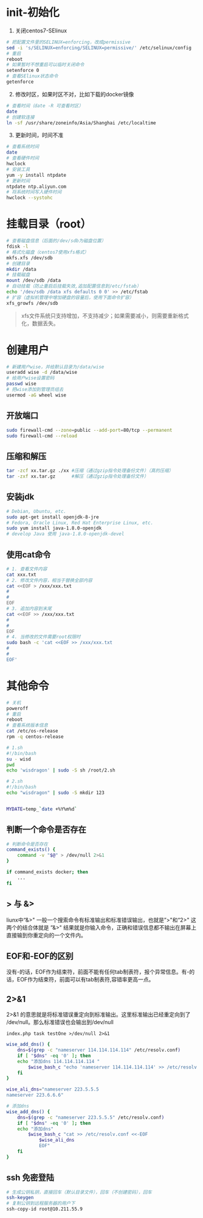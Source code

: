 # init-初始化

1. 关闭centos7-SElinux

``` sh
# 把配置文件里的SELINUX=enforcing，改成permissive
sed -i 's/SELINUX=enforcing/SELINUX=permissive/' /etc/selinux/config
# 重启
reboot
# 如果暂时不想重启可以临时关闭命令
setenforce 0
# 查看SElinux状态命令
getenforce
```

2. 修改时区，如果时区不对，比如下载的docker镜像

``` sh
# 查看时间（date -R 可查看时区）
date
# 创建软连接
ln -sf /usr/share/zoneinfo/Asia/Shanghai /etc/localtime
```

3. 更新时间，时间不准

```sh
# 查看系统时间
date
# 查看硬件时间
hwclock
# 安装工具
yum -y install ntpdate
# 更新时间
ntpdate ntp.aliyun.com
# 将系统时间写入硬件时间
hwclock --systohc
```

# 挂载目录（root）

``` sh
# 查看磁盘信息（后面的/dev/sdb为磁盘位置）
fdisk -l
# 格式化磁盘（centos7使用xfs格式）
mkfs.xfs /dev/sdb
# 创建目录
mkdir /data
# 挂载磁盘
mount /dev/sdb /data
# 自动挂载（防止重启后挂载失效,追加配置信息到/etc/fstab）
echo '/dev/sdb /data xfs defaults 0 0' >> /etc/fstab
# 扩容（虚拟机管理中增加硬盘的容量后，使用下面命令扩容）
xfs_growfs /dev/sdb
```

> xfs文件系统只支持增加，不支持减少；如果需要减小，则需要重新格式化，数据丢失。

# 创建用户

``` sh
# 新建用户wise，并给默认目录为/data/wise
useradd wise -d /data/wise
# 给用户wise设置密码
passwd wise
# 把wise添加到管理员组去
usermod -aG wheel wise
```

## 开放端口

```sh
sudo firewall-cmd --zone=public --add-port=80/tcp --permanent
sudo firewall-cmd --reload
```

## 压缩和解压

``` sh
tar -zcf xx.tar.gz ./xx	#压缩（通过gzip指令处理备份文件）（真的压缩）
tar -zxf xx.tar.gz		#解压（通过gzip指令处理备份文件）
```

## 安装jdk

``` sh
# Debian, Ubuntu, etc.
sudo apt-get install openjdk-8-jre
# Fedora, Oracle Linux, Red Hat Enterprise Linux, etc.
sudo yum install java-1.8.0-openjdk
# develop Java 使用 java-1.8.0-openjdk-devel
```

## 使用cat命令

``` sh
# 1. 查看文件内容
cat xxx.txt
# 2. 修改文件内容，相当于替换全部内容
cat <<EOF > /xxx/xxx.txt
#
#
EOF
# 3. 追加内容到末尾
cat <<EOF >> /xxx/xxx.txt
#
#
EOF
# 4. 当修改的文件需要root权限时
sudo bash -c 'cat <<EOF >> /xxx/xxx.txt
#
#
EOF'
```



# 其他命令

```sh
# 关机
poweroff
# 重启
reboot
# 查看系统版本信息
cat /etc/os-release
rpm -q centos-release
```



```bash
# 1.sh
#!/bin/bash
su - wisd
pwd
echo 'wisdragon' | sudo -S sh /root/2.sh

# 2.sh
#!/bin/bash
echo "wisdragon" | sudo -S mkdir 123


MYDATE=temp_`date +%Y%m%d`
```

## 判断一个命令是否存在

```sh
# 判断命令是否存在
command_exists() {
	command -v "$@" > /dev/null 2>&1
}

if command_exists docker; then
    ...
fi
```

##  > 与 &>

liunx中“&>" 一般一个搜索命令有标准输出和标准错误输出，也就是”>"和“2>" 这两个的结合体就是 ”&>" 结果就是你输入命令，正确和错误信息都不输出在屏幕上直接输到你重定向的一个文件内。

## EOF和-EOF的区别

没有-的话，EOF作为结束符，前面不能有任何tab制表符，报个异常信息。有-的话，EOF作为结束符，前面可以有tab制表符,容错率更高一点。

## 2>&1

2>&1 的意思就是将标准错误重定向到标准输出。这里标准输出已经重定向到了 /dev/null。那么标准错误也会输出到/dev/null

```
index.php task testOne >/dev/null 2>&1
```

```sh
wise_add_dns() {
	dns=$(grep -c "nameserver 114.114.114.114" /etc/resolv.conf)
	if [ "$dns" -eq '0' ]; then
    echo "添加dns 114.114.114.114 "
		$wise_bash_c "echo 'nameserver 114.114.114.114' >> /etc/resolv.conf"
	fi
}

wise_ali_dns="nameserver 223.5.5.5
nameserver 223.6.6.6"

# 添加dns
wise_add_dns() {
	dns=$(grep -c "nameserver 223.5.5.5" /etc/resolv.conf)
	if [ "$dns" -eq '0' ]; then
    echo "添加dns"
		$wise_bash_c "cat >> /etc/resolv.conf <<-EOF
			$wise_ali_dns 
			EOF"
	fi
}
```

## ssh 免密登陆

``` sh
# 生成公钥私钥，直接回车（默认目录文件），回车（不创建密码），回车
ssh-keygen
# 复制公钥到远程服务器的用户下
ssh-copy-id root@10.211.55.9
```

